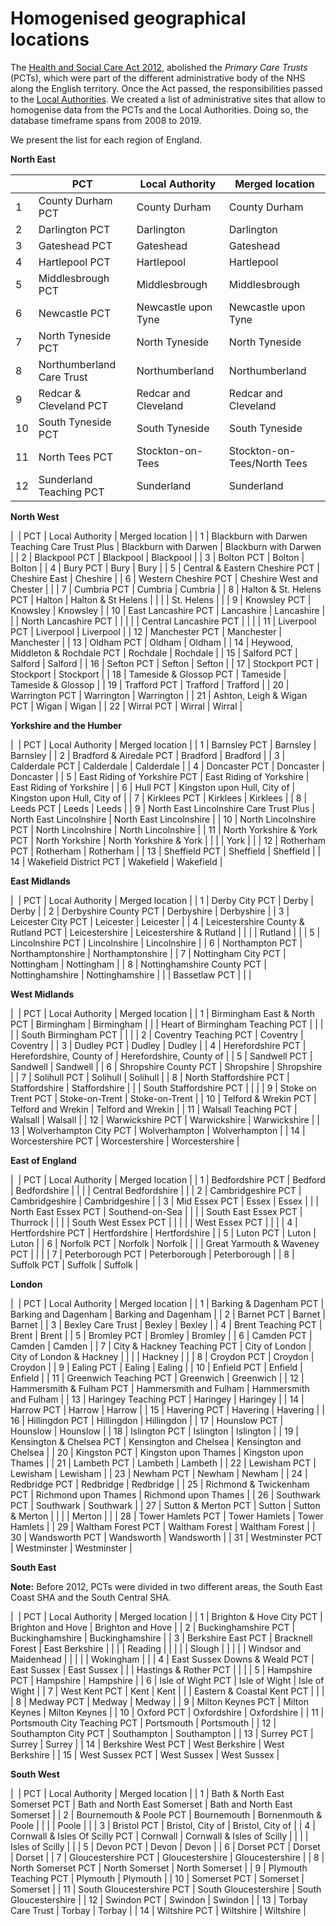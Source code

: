 # Homogenised geographical locations

The [Health and Social Care Act 2012](https://en.wikipedia.org/wiki/Health_and_Social_Care_Act_2012), abolished the _Primary Care Trusts_ (PCTs), which were part of the different administrative body of the NHS along the English territory. Once the Act passed, the responsibilities passed to the [Local Authorities](https://en.wikipedia.org/wiki/Local_government_in_England).
We created a list of administrative sites that allow to homogenise data from the PCTs and the Local Authorities. Doing so, the database timeframe spans from 2008 to 2019.

We present the list for each region of England.


**North East**

| ﻿   | PCT                                 | Local Authority                  | Merged location                   |
|----|------------------------------------------------|------------------------------|------------------------------|
| 1  | County Durham PCT                              | County Durham                | County Durham                |
| 2  | Darlington PCT                                 | Darlington                   | Darlington                   |
| 3  | Gateshead PCT                                  | Gateshead                    | Gateshead                    |
| 4  | Hartlepool PCT                                 | Hartlepool                   | Hartlepool                   |
| 5  | Middlesbrough PCT                              | Middlesbrough                | Middlesbrough                |
| 6  | Newcastle PCT                                  | Newcastle upon Tyne          | Newcastle upon Tyne          |
| 7  | North Tyneside PCT                             | North Tyneside               | North Tyneside               |
| 8  | Northumberland Care Trust                      | Northumberland               | Northumberland               |
| 9  | Redcar & Cleveland PCT                         | Redcar and Cleveland         | Redcar and Cleveland         |
| 10 | South Tyneside PCT                             | South Tyneside               | South Tyneside               |
| 11 | North Tees PCT                                 | Stockton-on-Tees             | Stockton-on-Tees/North Tees  |
| 12 | Sunderland Teaching PCT                        | Sunderland                   | Sunderland                   |

**North West**

| ﻿   | PCT                                 | Local Authority                  | Merged location                   |
| 1  | Blackburn with Darwen Teaching Care Trust Plus | Blackburn with Darwen        | Blackburn with Darwen        |
| 2  | Blackpool PCT                                  | Blackpool                    | Blackpool                    |
| 3  | Bolton PCT                                     | Bolton                       | Bolton                       |
| 4  | Bury PCT                                       | Bury                         | Bury                         |
| 5  | Central & Eastern Cheshire PCT                 | Cheshire East                | Cheshire                     |
| 6  | Western Cheshire PCT                           | Cheshire West and Chester    |                              |
| 7  | Cumbria PCT                                    | Cumbria                      | Cumbria                      |
| 8  | Halton & St. Helens PCT                        | Halton                       | Halton & St Helens           |
|    |                                                | St. Helens                   |                              |
| 9  | Knowsley PCT                                   | Knowsley                     | Knowsley                     |
| 10 | East Lancashire PCT                            | Lancashire                   | Lancashire                   |
|    | North Lancashire PCT                           |                              |                              |
|    | Central Lancashire PCT                         |                              |                              |
| 11 | Liverpool PCT                                  | Liverpool                    | Liverpool                    |
| 12 | Manchester PCT                                 | Manchester                   | Manchester                   |
| 13 | Oldham PCT                                     | Oldham                       | Oldham                       |
| 14 | Heywood, Middleton & Rochdale PCT              | Rochdale                     | Rochdale                     |
| 15 | Salford PCT                                    | Salford                      | Salford                      |
| 16 | Sefton PCT                                     | Sefton                       | Sefton                       |
| 17 | Stockport PCT                                  | Stockport                    | Stockport                    |
| 18 | Tameside & Glossop PCT                         | Tameside                     | Tameside & Glossop           |
| 19 | Trafford PCT                                   | Trafford                     | Trafford                     |
| 20 | Warrington PCT                                 | Warrington                   | Warrington                   |
| 21 | Ashton, Leigh & Wigan PCT                      | Wigan                        | Wigan                        |
| 22 | Wirral PCT                                     | Wirral                       | Wirral                       |

**Yorkshire and the Humber**

| ﻿   | PCT                                 | Local Authority                  | Merged location                   |
| 1  | Barnsley PCT                                   | Barnsley                     | Barnsley                     |
| 2  | Bradford & Airedale PCT                        | Bradford                     | Bradford                     |
| 3  | Calderdale PCT                                 | Calderdale                   | Calderdale                   |
| 4  | Doncaster PCT                                  | Doncaster                    | Doncaster                    |
| 5  | East Riding of Yorkshire PCT                   | East Riding of Yorkshire     | East Riding of Yorkshire     |
| 6  | Hull PCT                                       | Kingston upon Hull, City of  | Kingston upon Hull, City of  |
| 7  | Kirklees PCT                                   | Kirklees                     | Kirklees                     |
| 8  | Leeds PCT                                      | Leeds                        | Leeds                        |
| 9  | North East Lincolnshire Care Trust Plus        | North East Lincolnshire      | North East Lincolnshire      |
| 10 | North Lincolnshire PCT                         | North Lincolnshire           | North Lincolnshire           |
| 11 | North Yorkshire & York PCT                     | North Yorkshire              | North Yorkshire & York       |
|    |                                                | York                         |                              |
| 12 | Rotherham PCT                                  | Rotherham                    | Rotherham                    |
| 13 | Sheffield PCT                                  | Sheffield                    | Sheffield                    |
| 14 | Wakefield District PCT                         | Wakefield                    | Wakefield                    |


**East Midlands**

| ﻿   | PCT                                 | Local Authority                  | Merged location                   |
| 1  | Derby City PCT                                 | Derby                        | Derby                        |
| 2  | Derbyshire County PCT                          | Derbyshire                   | Derbyshire                   |
| 3  | Leicester City PCT                             | Leicester                    | Leicester                    |
| 4  | Leicestershire County & Rutland PCT            | Leicestershire               | Leicestershire & Rutland     |
|    |                                                | Rutland                      |                              |
| 5  | Lincolnshire PCT                               | Lincolnshire                 | Lincolnshire                 |
| 6  | Northampton PCT                                | Northamptonshire             | Northamptonshire             |
| 7  | Nottingham City PCT                            | Nottingham                   | Nottingham                   |
| 8  | Nottinghamshire County PCT                     | Nottinghamshire              | Nottinghamshire              |
|    | Bassetlaw PCT                                  |                              |                              |

**West Midlands**

| ﻿   | PCT                                 | Local Authority                  | Merged location                   |
| 1  | Birmingham East & North PCT                    | Birmingham                   | Birmingham                   |
|    | Heart of Birmingham Teaching PCT               |                              |                              |
|    | South Birmingham PCT                           |                              |                              |
| 2  | Coventry Teaching PCT                          | Coventry                     | Coventry                     |
| 3  | Dudley PCT                                     | Dudley                       | Dudley                       |
| 4  | Herefordshire PCT                              | Herefordshire, County of     | Herefordshire, County of     |
| 5  | Sandwell PCT                                   | Sandwell                     | Sandwell                     |
| 6  | Shropshire County PCT                          | Shropshire                   | Shropshire                   |
| 7  | Solihull PCT                                   | Solihull                     | Solihull                     |
| 8  | North Staffordshire PCT                        | Staffordshire                | Staffordshire                |
|    | South Staffordshire PCT                        |                              |                              |
| 9  | Stoke on Trent PCT                             | Stoke-on-Trent               | Stoke-on-Trent               |
| 10 | Telford & Wrekin PCT                           | Telford and Wrekin           | Telford and Wrekin           |
| 11 | Walsall Teaching PCT                           | Walsall                      | Walsall                      |
| 12 | Warwickshire PCT                               | Warwickshire                 | Warwickshire                 |
| 13 | Wolverhampton City PCT                         | Wolverhampton                | Wolverhampton                |
| 14 | Worcestershire PCT                             | Worcestershire               | Worcestershire               |

**East of England**

| ﻿   | PCT                                 | Local Authority                  | Merged location                   |
| 1  | Bedfordshire PCT                               | Bedford                      | Bedfordshire                 |
|    |                                                | Central Bedfordshire         |                              |
| 2  | Cambridgeshire PCT                             | Cambridgeshire               | Cambridgeshire               |
| 3  | Mid Essex PCT                                  | Essex                        | Essex                        |
|    | North East Essex PCT                           | Southend-on-Sea              |                              |
|    | South East Essex PCT                           | Thurrock                     |                              |
|    | South West Essex PCT                           |                              |                              |
|    | West Essex PCT                                 |                              |                              |
| 4  | Hertfordshire PCT                              | Hertfordshire                | Hertfordshire                |
| 5  | Luton PCT                                      | Luton                        | Luton                        |
| 6  | Norfolk PCT                                    | Norfolk                      | Norfolk                      |
|    | Great Yarmouth & Waveney PCT                   |                              |                              |
| 7  | Peterborough PCT                               | Peterborough                 | Peterborough                 |
| 8  | Suffolk PCT                                    | Suffolk                      | Suffolk                      |

**London**

| ﻿   | PCT                                 | Local Authority                  | Merged location                   |
| 1  | Barking & Dagenham PCT                         | Barking and Dagenham         | Barking and Dagenham         |
| 2  | Barnet PCT                                     | Barnet                       | Barnet                       |
| 3  | Bexley Care Trust                              | Bexley                       | Bexley                       |
| 4  | Brent Teaching PCT                             | Brent                        | Brent                        |
| 5  | Bromley PCT                                    | Bromley                      | Bromley                      |
| 6  | Camden PCT                                     | Camden                       | Camden                       |
| 7  | City & Hackney Teaching PCT                    | City of London               | City of London & Hackney     |
|    |                                                | Hackney                      |                              |
| 8  | Croydon PCT                                    | Croydon                      | Croydon                      |
| 9  | Ealing PCT                                     | Ealing                       | Ealing                       |
| 10 | Enfield PCT                                    | Enfield                      | Enfield                      |
| 11 | Greenwich Teaching PCT                         | Greenwich                    | Greenwich                    |
| 12 | Hammersmith & Fulham PCT                       | Hammersmith and Fulham       | Hammersmith and Fulham       |
| 13 | Haringey Teaching PCT                          | Haringey                     | Haringey                     |
| 14 | Harrow PCT                                     | Harrow                       | Harrow                       |
| 15 | Havering PCT                                   | Havering                     | Havering                     |
| 16 | Hillingdon PCT                                 | Hillingdon                   | Hillingdon                   |
| 17 | Hounslow PCT                                   | Hounslow                     | Hounslow                     |
| 18 | Islington PCT                                  | Islington                    | Islington                    |
| 19 | Kensington & Chelsea PCT                       | Kensington and Chelsea       | Kensington and Chelsea       |
| 20 | Kingston PCT                                   | Kingston upon Thames         | Kingston upon Thames         |
| 21 | Lambeth PCT                                    | Lambeth                      | Lambeth                      |
| 22 | Lewisham PCT                                   | Lewisham                     | Lewisham                     |
| 23 | Newham PCT                                     | Newham                       | Newham                       |
| 24 | Redbridge PCT                                  | Redbridge                    | Redbridge                    |
| 25 | Richmond & Twickenham PCT                      | Richmond upon Thames         | Richmond upon Thames         |
| 26 | Southwark PCT                                  | Southwark                    | Southwark                    |
| 27 | Sutton & Merton PCT                            | Sutton                       | Sutton & Merton              |
|    |                                                | Merton                       |                              |
| 28 | Tower Hamlets PCT                              | Tower Hamlets                | Tower Hamlets                |
| 29 | Waltham Forest PCT                             | Waltham Forest               | Waltham Forest               |
| 30 | Wandsworth PCT                                 | Wandsworth                   | Wandsworth                   |
| 31 | Westminster PCT                                | Westminster                  | Westminster                  |

**South East**

**Note:** Before 2012, PCTs were divided in two different areas, the South East Coast SHA and the South Central SHA.

| ﻿   | PCT                                 | Local Authority                  | Merged location                   |
| 1  | Brighton & Hove City PCT                       | Brighton and Hove            | Brighton and Hove            |
| 2  | Buckinghamshire PCT                            | Buckinghamshire              | Buckinghamshire              |
| 3  | Berkshire East PCT                             | Bracknell Forest             | East Berkshire               |
|    |                                                | Reading                      |                              |
|    |                                                | Slough                       |                              |
|    |                                                | Windsor and Maidenhead       |                              |
|    |                                                | Wokingham                    |                              |
| 4  | East Sussex Downs & Weald PCT                  | East Sussex                  | East Sussex                  |
|    | Hastings & Rother PCT                          |                              |                              |
| 5  | Hampshire PCT                                  | Hampshire                    | Hampshire                    |
| 6  | Isle of Wight PCT                              | Isle of Wight                | Isle of Wight                |
| 7  | West Kent PCT                                  | Kent                         | Kent                         |
|    | Eastern & Coastal Kent PCT                     |                              |                              |
| 8  | Medway PCT                                     | Medway                       | Medway                       |
| 9  | Milton Keynes PCT                              | Milton Keynes                | Milton Keynes                |
| 10 | Oxford PCT                                     | Oxfordshire                  | Oxfordshire                  |
| 11 | Portsmouth City Teaching PCT                   | Portsmouth                   | Portsmouth                   |
| 12 | Southampton City PCT                           | Southampton                  | Southampton                  |
| 13 | Surrey PCT                                     | Surrey                       | Surrey                       |
| 14 | Berkshire West PCT                             | West Berkshire               | West Berkshire               |
| 15 | West Sussex PCT                                | West Sussex                  | West Sussex                  |

**South West**

| ﻿   | PCT                                 | Local Authority                  | Merged location                   |
| 1  | Bath & North East Somerset PCT                 | Bath and North East Somerset | Bath and North East Somerset |
| 2  | Bournemouth & Poole PCT                        | Bournemouth                  | Bornenmouth & Poole          |
|    |                                                | Poole                        |                              |
| 3  | Bristol PCT                                    | Bristol, City of             | Bristol, City of             |
| 4  | Cornwall & Isles Of Scilly PCT                 | Cornwall                     | Cornwall & Isles of Scilly   |
|    |                                                | Isles of Scilly              |                              |
| 5  | Devon PCT                                      | Devon                        | Devon                        |
| 6  | Dorset PCT                                     | Dorset                       | Dorset                       |
| 7  | Gloucestershire PCT                            | Gloucestershire              | Gloucestershire              |
| 8  | North Somerset PCT                             | North Somerset               | North Somerset               |
| 9  | Plymouth Teaching PCT                          | Plymouth                     | Plymouth                     |
| 10 | Somerset PCT                                   | Somerset                     | Somerset                     |
| 11 | South Gloucestershire PCT                      | South Gloucestershire        | South Gloucestershire        |
| 12 | Swindon PCT                                    | Swindon                      | Swindon                      |
| 13 | Torbay Care Trust                              | Torbay                       | Torbay                       |
| 14 | Wiltshire PCT                                  | Wiltshire                    | Wiltshire                    |
